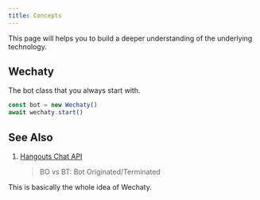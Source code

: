 ```yaml
---
title: Concepts
---
```


<!-- getting started  - Pushes a curious reader through the first few minutes of use. -->

This page will helps you to build a deeper understanding of the underlying technology.

## Wechaty

The bot class that you always start with.

```ts
const bot = new Wechaty()
await wechaty.start()
```

## See Also

1. [Hangouts Chat API](https://developers.google.com/hangouts/chat/concepts/)

   > BO vs BT: Bot Originated/Terminated

This is basically the whole idea of Wechaty.
